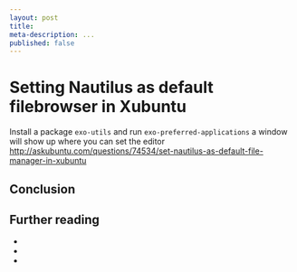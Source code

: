 ```yaml
---
layout: post
title:
meta-description: ...
published: false
---
```

# Setting Nautilus as default filebrowser in Xubuntu

Install a package `exo-utils` and run `exo-preferred-applications` a window will show up where you can set the editor
http://askubuntu.com/questions/74534/set-nautilus-as-default-file-manager-in-xubuntu



## Conclusion

## Further reading

-
-
-


